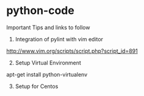 # python-code
Important Tips and links to follow

1) Integration of pylint with vim editor

http://www.vim.org/scripts/script.php?script_id=891 

2) Setup Virtual Environment

apt-get install python-virtualenv

3) Setup for Centos